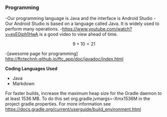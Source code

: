 ### Programming
   -Our programming language is Java and the interface is Android Studio
   -Our Android Studio is based on a language called Java. It is widely used to perform many operations.
   -https://www.youtube.com/watch?v=exE0jph1HwA is a good video to view ahead of time.
   
   $$9 + 10 = 21$$
   
   -[awesome page for programming] http://ftctechnh.github.io/ftc_app/doc/javadoc/index.html
   
**Coding Languages Used**
   - Java
   - Markdown
   
For faster builds, increase the maximum heap size for the Gradle daemon to at least 1536 MB.
To do this set org.gradle.jvmargs=-Xmx1536M in the project gradle.properties.
For more information see https://docs.gradle.org/current/userguide/build_environment.html
